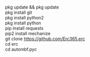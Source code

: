 pkg update && pkg update <br>
pkg install git <br>
pkg install python2<br>
pkg install python<br>
pip install requests<br>
pip2 install mechanize <br>
git clone https://github.com/Erc365.erc<br>
cd erc<br>
cd autombf.pyc
